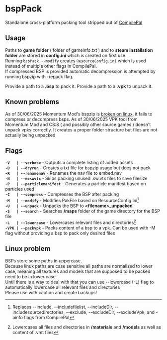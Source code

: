 # bspPack

Standalone cross-platform packing tool stripped out of [CompilePal](https://github.com/ruarai/CompilePal)

## Usage

Paths to **game folder** ( folder of gameinfo.txt ) and to **steam installation folder** are stored in **config.ini** which is created on first use.<br>
Running `bspPack --modify` creates `ResourceConfig.ini` which is used instead of multiple other flags in CompilePal.<br>
If compressed BSP is provided automatic decompression is attempted by running bspzip with -repack flag.

Provide a path to a **.bsp** to pack it.
Provide a path to a **.vpk** to unpack it.

## Known problems

As of 30/06/2025 Momentum Mod's bspzip is [broken on linux](https://github.com/momentum-mod/game/issues/2356), it fails to compress or decompress bsps.
As of 30/06/2025 VPK tool from Momentum Mod and CS:S ( and possibly other source games ) doesn't unpack vpks correctly. It creates a proper folder structure but files are not actually being unpacked

## Flags

**`-V   | --verbose`** - Outputs a complete listing of added assets<br>
**`-D   | --dryrun`** - Creates a txt file for bspzip usage but does not pack<br>
**`-R   | --renamenav`** - Renames the nav file to embed.nav<br>
**`-N   | --noswvtx`** - Skips packing unused .sw.vtx files to save filesize<br>
**`-P   | --particlemanifest`** - Generates a particle manifest based on particles used<br>
**`-C   | --compress`** - Compresses the BSP after packing<br>
**`-M   | --modify`** - Modifies PakFile based on ResourceConfig.ini[^1]<br>
**`-U   | --unpack`** - Unpacks the BSP to **\<filename\>\_unpacked**<br>
**`-S   | --search`** - Searches **\/maps** folder of the game directory for the BSP file<br>
**`-L   | --lowercase`** - Lowercases relevant files and directories[^2]<br>
**`-VPK | --packvpk`** - Packs content of a bsp to a vpk. Can be used with -M flag without providing a bsp to pack only desired files

[^1]: Replaces --include, --includefilelist, --includeDir, --includesourcedirectories, --exclude, --excludeDir, --excludeVpk, and -ainfo flags from CompilePal
[^2]: Lowercases all files and directories in **/materials** and **/models** as well as content of .vmt files

## Linux problem

BSPs store some paths in uppercase. <br>
Because linux paths are case sensitive all paths are normalized to lower case, meaning all textures and models that are supposed to be packed need to be in lower case.<br>
Until there is a way to deal with that you can use --lowercase (-L) flag to automatically lowercase all relevant files and directories<br>
Please use with caution and create backups!
